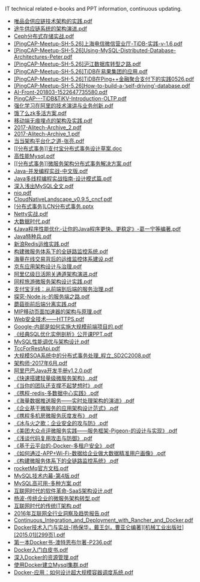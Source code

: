 IT technical related e-books and PPT information, continuous updating.

* [唯品会供应链技术架构的实践.pdf](doc/唯品会供应链技术架构的实践.pdf)
* [途牛供应链系统的架构演进.pdf](doc/途牛供应链系统的架构演进.pdf)
* [Ceph分布式存储实战.pdf](doc/Ceph分布式存储实战.pdf)
* [[PingCAP-Meetup-SH-5.26]上海电信微信营业厅-TiDB-实践-v-1.6.pdf](doc/[PingCAP-Meetup-SH-5.26]上海电信微信营业厅-TiDB-实践-v-1.6.pdf)
* [[PingCAP-Meetup-SH-5.26]Using-MySQL-Distributed-Database-Architectures-Peter.pdf](doc/[PingCAP-Meetup-SH-5.26]Using-MySQL-Distributed-Database-Architectures-Peter.pdf)
* [[PingCAP-Meetup-SH-5.26]沪江数据库转型之路.pdf](doc/[PingCAP-Meetup-SH-5.26]沪江数据库转型之路.pdf)
* [[PingCAP-Meetup-SH-5.26]TiDB在易果集团的应用.pdf](doc/[PingCAP-Meetup-SH-5.26]TiDB在易果集团的应用.pdf)
* [[PingCAP-Meetup-SH-5.26]TiDB在Ping++金融聚合支付下的实践0526.pdf](doc/[PingCAP-Meetup-SH-5.26]TiDB在Ping++金融聚合支付下的实践0526.pdf)
* [[PingCAP-Meetup-SH-5.26]How-to-build-a-‘self-driving’-database.pdf](doc/[PingCAP-Meetup-SH-5.26]How-to-build-a-‘self-driving’-database.pdf)
* [AI-Front-201803-1522647735580.pdf](doc/AI-Front-201803-1522647735580.pdf)
* [PingCAP---TiDB&TiKV-Introduction-OLTP.pdf](doc/PingCAP---TiDB&TiKV-Introduction-OLTP.pdf)
* [强化学习在阿里的技术演讲与业务创新.pdf](doc/强化学习在阿里的技术演讲与业务创新.pdf)
* [饿了么zk多活方案.pdf](doc/饿了么zk多活方案.pdf)
* [移动端无痕埋点的架构及实践.pdf](doc/移动端无痕埋点的架构及实践.pdf)
* [2017-Alitech-Archive_2.pdf](doc/2017-Alitech-Archive_2.pdf)
* [2017-Alitech-Archive_1.pdf](doc/2017-Alitech-Archive_1.pdf)
* [当当架构平台化之道-张亮.pdf](doc/当当架构平台化之道-张亮.pdf)
* [[[分布式事务]]支付宝分布式事务设计草案.doc](doc/[[分布式事务]]支付宝分布式事务设计草案.doc)
* [高性能Mysql.pdf](doc/高性能Mysql.pdf)
* [[[分布式事务]]微服务架构分布式事务解决方案.pdf](doc/[[分布式事务]]微服务架构分布式事务解决方案.pdf)
* [Java-并发编程实战-中文版.pdf](doc/Java-并发编程实战-中文版.pdf)
* [Java多线程编程实战指南-设计模式篇.pdf](doc/Java多线程编程实战指南-设计模式篇.pdf)
* [深入浅出MySQL全文.pdf](doc/深入浅出MySQL全文.pdf)
* [nio.pdf](doc/nio.pdf)
* [CloudNativeLandscape_v0.9.5_cncf.pdf](doc/CloudNativeLandscape_v0.9.5_cncf.pdf)
* [[分布式事务]LCN分布式事务.pptx](doc/[分布式事务]LCN分布式事务.pptx)
* [Netty实战.pdf](doc/Netty实战.pdf)
* [大数据时代.pdf](doc/大数据时代.pdf)
* [《Java程序性能优化-让你的Java程序更快、更稳定》-葛一宁等编著.pdf](doc/《Java程序性能优化-让你的Java程序更快、更稳定》-葛一宁等编著.pdf)
* [Java特种兵.pdf](doc/Java特种兵.pdf)
* [新浪Redis运维实践.pdf](doc/新浪Redis运维实践.pdf)
* [构建微服务体系下的全链路监控系统.pdf](doc/构建微服务体系下的全链路监控系统.pdf)
* [海量在线交易背后的运维监控体系建设.pdf](doc/海量在线交易背后的运维监控体系建设.pdf)
* [京东应用架构设计与治理.pdf](doc/京东应用架构设计与治理.pdf)
* [阿里亿级日活网关通道架构演进.pdf](doc/阿里亿级日活网关通道架构演进.pdf)
* [同程旅游微服务架构设计实践.pdf](doc/同程旅游微服务架构设计实践.pdf)
* [支付宝无线：从前端到后端的服务治理.pdf](doc/支付宝无线：从前端到后端的服务治理.pdf)
* [探究-Node.js-的服务端之路.pdf](doc/探究-Node.js-的服务端之路.pdf)
* [蘑菇街前后端分离实践.pdf](doc/蘑菇街前后端分离实践.pdf)
* [MIP移动页面加速器的架构与原理.pdf](doc/MIP移动页面加速器的架构与原理.pdf)
* [Web安全技术——HTTPS.pdf](doc/Web安全技术——HTTPS.pdf)
* [Google-内部是如何实施大规模前端项目的.pdf](doc/Google-内部是如何实施大规模前端项目的.pdf)
* [《经典SQL优化实例剖析》公开课PPT.pdf](doc/《经典SQL优化实例剖析》公开课PPT.pdf)
* [MySQL性能调优与架构设计.pdf](doc/MySQL性能调优与架构设计.pdf)
* [TccForRestApi.pdf](doc/TccForRestApi.pdf)
* [大规模SOA系统中的分布式事务处理_程立_SD2C2008.pdf](doc/大规模SOA系统中的分布式事务处理_程立_SD2C2008.pdf)
* [架构师-2017年6月.pdf](doc/架构师-2017年6月.pdf)
* [阿里巴巴Java开发手册v1.2.0.pdf](doc/阿里巴巴Java开发手册v1.2.0.pdf)
* [《快速搭建轻量级微服务架构》.pdf](doc/《快速搭建轻量级微服务架构》.pdf)
* [《当你的团队还支撑不起梦想时》.pdf](doc/《当你的团队还支撑不起梦想时》.pdf)
* [《携程-redis-多数据中心实践》.pdf](doc/《携程-redis-多数据中心实践》.pdf)
* [《海量数据推送服务——实时处理架构的演进》.pdf](doc/《海量数据推送服务——实时处理架构的演进》.pdf)
* [《企业基于微服务的应用架构设计范式》.pdf](doc/《企业基于微服务的应用架构设计范式》.pdf)
* [《携程多机房微服务灰度发布》.pdf](doc/《携程多机房微服务灰度发布》.pdf)
* [《冰与火之歌：企业安全的攻与防》.pdf](doc/《冰与火之歌：企业安全的攻与防》.pdf)
* [《美团大众点评微服务实践——服务框架-Pigeon-的设计与实现》.pdf](doc/《美团大众点评微服务实践——服务框架-Pigeon-的设计与实现》.pdf)
* [《浅谈代码复用攻击与防御》.pdf](doc/《浅谈代码复用攻击与防御》.pdf)
* [《基于云平台的-Docker-多租户安全》.pdf](doc/《基于云平台的-Docker-多租户安全》.pdf)
* [《如何通过-APP+Wi-Fi-数据给企业做大数据精准用户画像》.pdf](doc/《如何通过-APP+Wi-Fi-数据给企业做大数据精准用户画像》.pdf)
* [《构建微服务体系下的全链路监控系统》.pdf](doc/《构建微服务体系下的全链路监控系统》.pdf)
* [rocketMq官方文档.pdf](doc/rocketMq官方文档.pdf)
* [MySQL技术内幕-第4版.pdf](doc/MySQL技术内幕-第4版.pdf)
* [MySQL高可用-多种方案.pdf](doc/MySQL高可用-多种方案.pdf)
* [互联网时代的软件革命-SaaS架构设计.pdf](doc/互联网时代的软件革命-SaaS架构设计.pdf)
* [杨波-传统企业的微服务架构转型.pdf](doc/杨波-传统企业的微服务架构转型.pdf)
* [互联网时代的传统IT架构.pdf](doc/互联网时代的传统IT架构.pdf)
* [2016年互联网全行业洞察及趋势报告.pdf](doc/2016年互联网全行业洞察及趋势报告.pdf)
* [Continuous_Integration_and_Deployment_with_Rancher_and_Docker.pdf](doc/Continuous_Integration_and_Deployment_with_Rancher_and_Docker.pdf)
* [Docker技术入门与实战-[杨保华，戴王剑，曹亚仑编著][机械工业出版社][2015.01][299页].pdf](doc/Docker技术入门与实战-[杨保华，戴王剑，曹亚仑编著][机械工业出版社][2015.01][299页].pdf)
* [第一本Docker书-澳特恩布尔著-P236.pdf](doc/第一本Docker书-澳特恩布尔著-P236.pdf)
* [Docker入门白皮书.pdf](doc/Docker入门白皮书.pdf)
* [深入Docker的资源管理.pdf](doc/深入Docker的资源管理.pdf)
* [使用Docker建立Mysql集群.pdf](doc/使用Docker建立Mysql集群.pdf)
* [Docker-应用：如何设计超大规模容器调度系统.pdf](doc/Docker-应用：如何设计超大规模容器调度系统.pdf)
